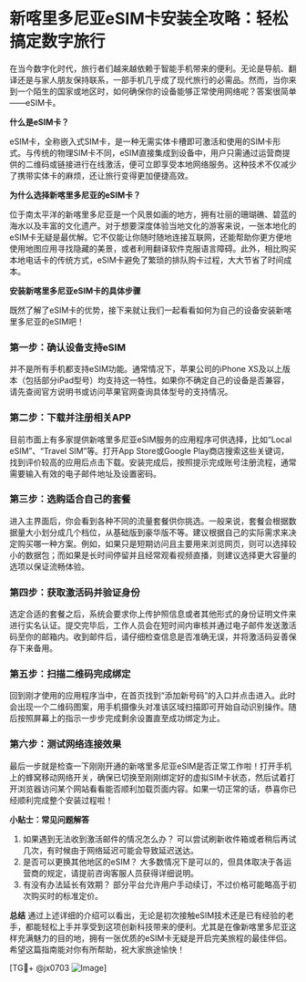 # 新喀里多尼亚eSIM卡安装全攻略：轻松搞定数字旅行

在当今数字化时代，旅行者们越来越依赖于智能手机带来的便利。无论是导航、翻译还是与家人朋友保持联系，一部手机几乎成了现代旅行的必需品。然而，当你来到一个陌生的国家或地区时，如何确保你的设备能够正常使用网络呢？答案很简单——eSIM卡。

**什么是eSIM卡？**

eSIM卡，全称嵌入式SIM卡，是一种无需实体卡槽即可激活和使用的SIM卡形式。与传统的物理SIM卡不同，eSIM直接集成到设备中，用户只需通过运营商提供的二维码或链接进行在线激活，便可立即享受本地网络服务。这种技术不仅减少了携带实体卡的麻烦，还让旅行变得更加便捷高效。

**为什么选择新喀里多尼亚的eSIM卡？**

位于南太平洋的新喀里多尼亚是一个风景如画的地方，拥有壮丽的珊瑚礁、碧蓝的海水以及丰富的文化遗产。对于想要深度体验当地文化的游客来说，一张本地化的eSIM卡无疑是最优解。它不仅能让你随时随地连接互联网，还能帮助你更方便地使用地图应用寻找隐藏的美景，或者利用翻译软件克服语言障碍。此外，相比购买本地电话卡的传统方式，eSIM卡避免了繁琐的排队购卡过程，大大节省了时间成本。

**安装新喀里多尼亚eSIM卡的具体步骤**

既然了解了eSIM卡的优势，接下来就让我们一起看看如何为自己的设备安装新喀里多尼亚的eSIM吧！

### **第一步：确认设备支持eSIM**
并不是所有手机都支持eSIM功能。通常情况下，苹果公司的iPhone XS及以上版本（包括部分iPad型号）均支持这一特性。如果你不确定自己的设备是否兼容，请先查阅官方说明书或访问苹果官网查询具体型号的支持情况。

### **第二步：下载并注册相关APP**
目前市面上有多家提供新喀里多尼亚eSIM服务的应用程序可供选择，比如“Local eSIM”、“Travel SIM”等。打开App Store或Google Play商店搜索这些关键词，找到评价较高的应用后点击下载。安装完成后，按照提示完成账号注册流程，通常需要输入有效的电子邮件地址及设置密码。

### **第三步：选购适合自己的套餐**
进入主界面后，你会看到各种不同的流量套餐供你挑选。一般来说，套餐会根据数据量大小划分成几个档位，从基础版到豪华版不等。建议根据自己的实际需求来决定购买哪一种方案。例如，如果只是短期访问且主要用来浏览网页，则可以选择较小的数据包；而如果是长时间停留并且经常观看视频直播，则建议选择更大容量的选项以保证流畅体验。

### **第四步：获取激活码并验证身份**
选定合适的套餐之后，系统会要求你上传护照信息或者其他形式的身份证明文件来进行实名认证。提交完毕后，工作人员会在短时间内审核并通过电子邮件发送激活码至你的邮箱内。收到邮件后，请仔细检查信息是否准确无误，并将激活码妥善保存下来备用。

### **第五步：扫描二维码完成绑定**
回到刚才使用的应用程序当中，在首页找到“添加新号码”的入口并点击进入。此时会出现一个二维码图案，用手机摄像头对准该区域扫描即可开始自动识别操作。随后按照屏幕上的指示一步步完成剩余设置直至成功绑定为止。

### **第六步：测试网络连接效果**
最后一步就是检查一下刚刚开通的新喀里多尼亚eSIM是否正常工作啦！打开手机上的蜂窝移动网络开关，确保已切换至刚刚绑定好的虚拟SIM卡状态，然后试着打开浏览器访问某个网站看看能否顺利加载页面内容。如果一切正常的话，恭喜你已经顺利完成整个安装过程啦！

**小贴士：常见问题解答**
1. 如果遇到无法收到激活邮件的情况怎么办？
   可以尝试刷新收件箱或者稍后再试几次，有时候由于网络延迟可能会导致延迟送达。
2. 是否可以更换其他地区的eSIM？
   大多数情况下是可以的，但具体取决于各运营商的规定，请提前咨询客服人员获得详细说明。
3. 有没有办法延长有效期？
   部分平台允许用户手动续订，不过价格可能略高于初次购买时的标准定价。

**总结**
通过上述详细的介绍可以看出，无论是初次接触eSIM技术还是已有经验的老手，都能轻松上手并享受到这项创新科技带来的便利。尤其是在像新喀里多尼亚这样充满魅力的目的地，拥有一张优质的eSIM卡无疑是开启完美旅程的最佳伴侣。希望这篇指南能对你有所帮助，祝大家旅途愉快！

[TG💪+ @jx0703 ![Image](https://github.com/user-attachments/assets/dbca1d08-cadb-493c-b0ec-ad6f7a83f270)]